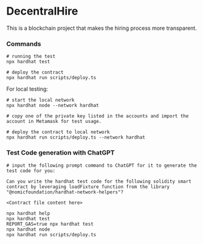 # DecentralHire

This is a blockchain project that makes the hiring process more transparent.


### Commands

```shell
# running the test
npx hardhat test

# deploy the contract
npx hardhat run scripts/deploy.ts
```

For local testing:

```shell
# start the local network
npx hardhat node --network hardhat

# copy one of the private key listed in the accounts and import the account in Metamask for test usage.

# deploy the contract to local network
npx hardhat run scripts/deploy.ts --network hardhat
```


### Test Code generation with ChatGPT

```shell
# input the following prompt command to ChatGPT for it to generate the test code for you:

Can you write the hardhat test code for the following solidity smart contract by leveraging loadFixture function from the library "@nomicfoundation/hardhat-network-helpers"?

<Contract file content here>
```


```shell
npx hardhat help
npx hardhat test
REPORT_GAS=true npx hardhat test
npx hardhat node
npx hardhat run scripts/deploy.ts
```
